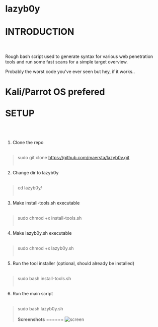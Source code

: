 # lazyb0y

**INTRODUCTION**
======
<br /><br />
Rough bash script used to generate syntax for various web penetration tools and run some fast scans for a simple target overview.

Probably the worst code you've ever seen but hey, if it works.. 

Kali/Parrot OS prefered
<br><br>
**SETUP**
======
<br /><br />
1. Clone the repo
<br><br>
>sudo git clone https://github.com/maersta/lazyb0y.git
<br><br>
2. Change dir to lazyb0y
<br><br>
>cd lazyb0y/
<br><br>
3. Make install-tools.sh executable
<br><br>
>sudo chmod +x install-tools.sh
<br><br>
4. Make lazyb0y.sh executable
<br><br>
>sudo chmod +x lazyb0y.sh
<br><br>
5. Run the tool installer (optional, should already be installed)
<br><br>
>sudo bash install-tools.sh
<br><br>
6. Run the main script
<br><br>
>sudo bash lazyb0y.sh
<br><br>
**Screenshots**
======
![screen](https://user-images.githubusercontent.com/40675809/179372229-4919d976-f4a0-48ad-900b-bc08ba07398d.png)
